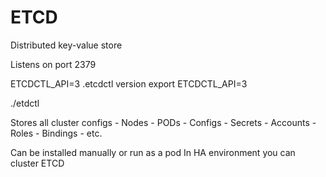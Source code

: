# ETCD

Distributed key-value store

Listens on port 2379

ETCDCTL_API=3 .etcdctl version
export ETCDCTL_API=3

./etdctl <cmd>

Stores all cluster configs
    - Nodes
    - PODs
    - Configs
    - Secrets
    - Accounts
    - Roles
    - Bindings
    - etc.

Can be installed manually or run as a pod
In HA environment you can cluster ETCD
